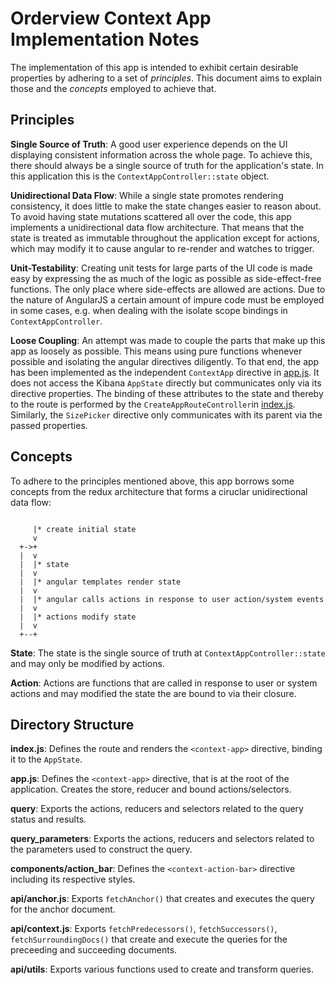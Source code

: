 # Orderview Context App Implementation Notes

The implementation of this app is intended to exhibit certain desirable
properties by adhering to a set of *principles*. This document aims to explain
those and the *concepts* employed to achieve that.


## Principles

**Single Source of Truth**: A good user experience depends on the UI displaying
consistent information across the whole page. To achieve this, there should
always be a single source of truth for the application's state. In this
application this is the `ContextAppController::state` object.

**Unidirectional Data Flow**: While a single state promotes rendering
consistency, it does little to make the state changes easier to reason about.
To avoid having state mutations scattered all over the code, this app
implements a unidirectional data flow architecture. That means that the state
is treated as immutable throughout the application except for actions, which
may modify it to cause angular to re-render and watches to trigger.

**Unit-Testability**: Creating unit tests for large parts of the UI code is
made easy by expressing the as much of the logic as possible as
side-effect-free functions. The only place where side-effects are allowed are
actions. Due to the nature of AngularJS a certain amount of impure code must be
employed in some cases, e.g. when dealing with the isolate scope bindings in
`ContextAppController`.

**Loose Coupling**: An attempt was made to couple the parts that make up this
app as loosely as possible. This means using pure functions whenever possible
and isolating the angular directives diligently. To that end, the app has been
implemented as the independent `ContextApp` directive in [app.js](app.js). It
does not access the Kibana `AppState` directly but communicates only via its
directive properties. The binding of these attributes to the state and thereby
to the route is performed by the `CreateAppRouteController`in
[index.js](index.js). Similarly, the `SizePicker` directive only communicates
with its parent via the passed properties.


## Concepts

To adhere to the principles mentioned above, this app borrows some concepts
from the redux architecture that forms a ciruclar unidirectional data flow:

```

     |* create initial state
     v
  +->+
  |  v
  |  |* state
  |  v
  |  |* angular templates render state
  |  v
  |  |* angular calls actions in response to user action/system events
  |  v
  |  |* actions modify state
  |  v
  +--+

```

**State**: The state is the single source of truth at
`ContextAppController::state` and may only be modified by actions.

**Action**: Actions are functions that are called in response to user or system
actions and may modified the state the are bound to via their closure.


## Directory Structure

**index.js**: Defines the route and renders the `<context-app>` directive,
binding it to the `AppState`.

**app.js**: Defines the `<context-app>` directive, that is at the root of the
application. Creates the store, reducer and bound actions/selectors.

**query**: Exports the actions, reducers and selectors related to the
query status and results.

**query_parameters**: Exports the actions, reducers and selectors related to
the parameters used to construct the query.

**components/action_bar**: Defines the `<context-action-bar>`
directive including its respective styles.


**api/anchor.js**: Exports `fetchAnchor()` that creates and executes the
query for the anchor document.

**api/context.js**: Exports `fetchPredecessors()`, `fetchSuccessors()`, `fetchSurroundingDocs()` that
create and execute the queries for the preceeding and succeeding documents.

**api/utils**: Exports various functions used to create and transform
queries.
